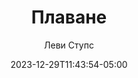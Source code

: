---
date: 2023-12-29T11:43:54-05:00
title: "Плаване"
year: 2023
author: "Леви Ступс"
thumbnail: "/img/9zxzgZbiLbHnzsf71OiTLMcM38J.webp"
---